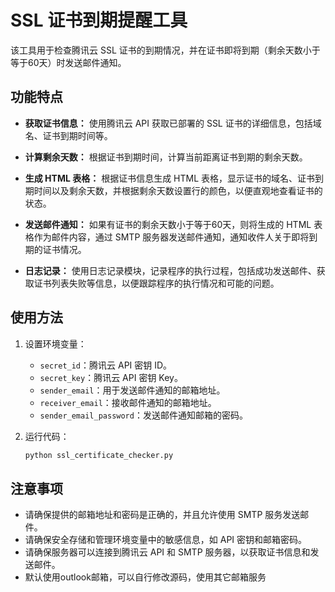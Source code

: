 # SSL 证书到期提醒工具

该工具用于检查腾讯云 SSL 证书的到期情况，并在证书即将到期（剩余天数小于等于60天）时发送邮件通知。

## 功能特点

- **获取证书信息：** 使用腾讯云 API 获取已部署的 SSL 证书的详细信息，包括域名、证书到期时间等。
  
- **计算剩余天数：** 根据证书到期时间，计算当前距离证书到期的剩余天数。

- **生成 HTML 表格：** 根据证书信息生成 HTML 表格，显示证书的域名、证书到期时间以及剩余天数，并根据剩余天数设置行的颜色，以便直观地查看证书的状态。

- **发送邮件通知：** 如果有证书的剩余天数小于等于60天，则将生成的 HTML 表格作为邮件内容，通过 SMTP 服务器发送邮件通知，通知收件人关于即将到期的证书情况。

- **日志记录：** 使用日志记录模块，记录程序的执行过程，包括成功发送邮件、获取证书列表失败等信息，以便跟踪程序的执行情况和可能的问题。

## 使用方法

1. 设置环境变量：

    - `secret_id`：腾讯云 API 密钥 ID。
    - `secret_key`：腾讯云 API 密钥 Key。
    - `sender_email`：用于发送邮件通知的邮箱地址。
    - `receiver_email`：接收邮件通知的邮箱地址。
    - `sender_email_password`：发送邮件通知邮箱的密码。

2. 运行代码：

    ```bash
    python ssl_certificate_checker.py
    ```

## 注意事项

- 请确保提供的邮箱地址和密码是正确的，并且允许使用 SMTP 服务发送邮件。
- 请确保安全存储和管理环境变量中的敏感信息，如 API 密钥和邮箱密码。
- 请确保服务器可以连接到腾讯云 API 和 SMTP 服务器，以获取证书信息和发送邮件。
- 默认使用outlook邮箱，可以自行修改源码，使用其它邮箱服务
